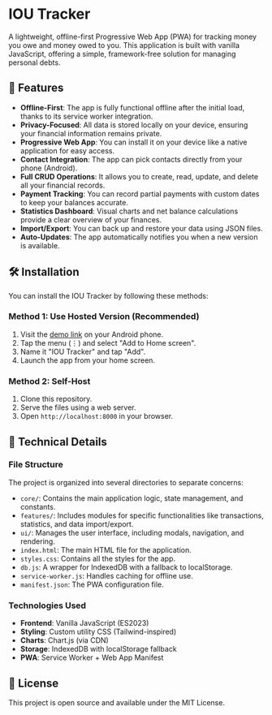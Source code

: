 # IOU Tracker

A lightweight, offline-first Progressive Web App (PWA) for tracking money you owe and money owed to you. This application is built with vanilla JavaScript, offering a simple, framework-free solution for managing personal debts.

## 🚀 Features

* **Offline-First**: The app is fully functional offline after the initial load, thanks to its service worker integration.
* **Privacy-Focused**: All data is stored locally on your device, ensuring your financial information remains private.
* **Progressive Web App**: You can install it on your device like a native application for easy access.
* **Contact Integration**: The app can pick contacts directly from your phone (Android).
* **Full CRUD Operations**: It allows you to create, read, update, and delete all your financial records.
* **Payment Tracking**: You can record partial payments with custom dates to keep your balances accurate.
* **Statistics Dashboard**: Visual charts and net balance calculations provide a clear overview of your finances.
* **Import/Export**: You can back up and restore your data using JSON files.
* **Auto-Updates**: The app automatically notifies you when a new version is available.

## 🛠️ Installation

You can install the IOU Tracker by following these methods:

### Method 1: Use Hosted Version (Recommended)

1.  Visit the [demo link](https://masked-kunsiquat.github.io/iou/) on your Android phone.
2.  Tap the menu (⋮) and select "Add to Home screen".
3.  Name it "IOU Tracker" and tap "Add".
4.  Launch the app from your home screen.

### Method 2: Self-Host

1.  Clone this repository.
2.  Serve the files using a web server.
3.  Open `http://localhost:8000` in your browser.

## 🔧 Technical Details

### File Structure

The project is organized into several directories to separate concerns:

* `core/`: Contains the main application logic, state management, and constants.
* `features/`: Includes modules for specific functionalities like transactions, statistics, and data import/export.
* `ui/`: Manages the user interface, including modals, navigation, and rendering.
* `index.html`: The main HTML file for the application.
* `styles.css`: Contains all the styles for the app.
* `db.js`: A wrapper for IndexedDB with a fallback to localStorage.
* `service-worker.js`: Handles caching for offline use.
* `manifest.json`: The PWA configuration file.

### Technologies Used

* **Frontend**: Vanilla JavaScript (ES2023)
* **Styling**: Custom utility CSS (Tailwind-inspired)
* **Charts**: Chart.js (via CDN)
* **Storage**: IndexedDB with localStorage fallback
* **PWA**: Service Worker + Web App Manifest

## 📝 License

This project is open source and available under the MIT License.
